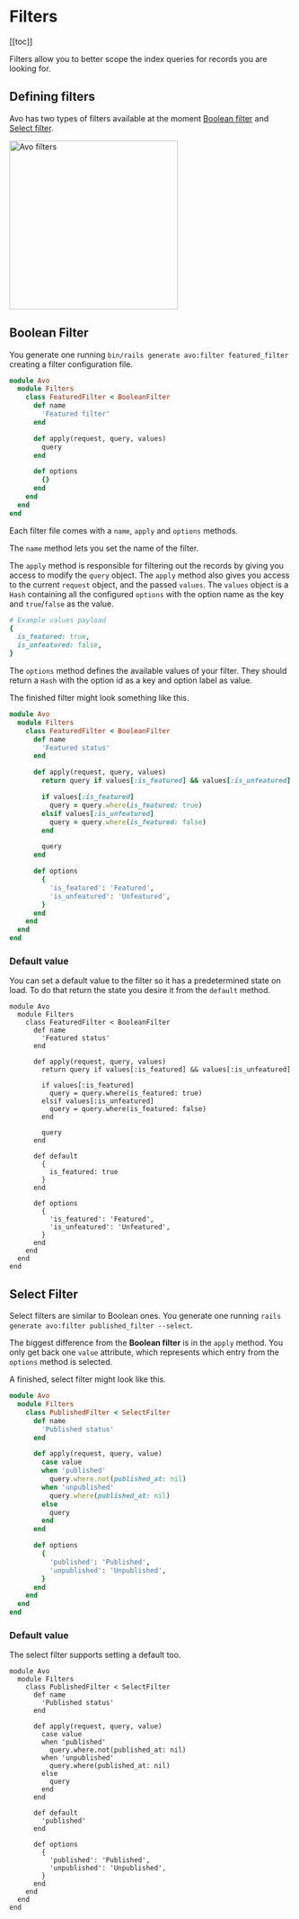 # Filters

[[toc]]

Filters allow you to better scope the index queries for records you are looking for.

## Defining filters

Avo has two types of filters available at the moment [Boolean filter](#boolean-filter) and [Select filter](#select-filter).

<img :src="$withBase('/assets/img/filters.jpg')" alt="Avo filters" style="width: 300px;" class="border mb-4" />

## Boolean Filter

You generate one running `bin/rails generate avo:filter featured_filter` creating a filter configuration file.

```ruby
module Avo
  module Filters
    class FeaturedFilter < BooleanFilter
      def name
        'Featured filter'
      end

      def apply(request, query, values)
        query
      end

      def options
        {}
      end
    end
  end
end
```

Each filter file comes with a `name`, `apply` and `options` methods.

The `name` method lets you set the name of the filter.

The `apply` method is responsible for filtering out the records by giving you access to modify the `query` object. The `apply` method also gives you access to the current `request` object, and the passed `values`. The `values` object is a `Hash` containing all the configured `options` with the option name as the key and `true`/`false` as the value.

```ruby
# Example values payload
{
  is_featured: true,
  is_unfeatured: false,
}
```

The `options` method defines the available values of your filter. They should return a `Hash` with the option id as a key and option label as value.

The finished filter might look something like this.

```ruby
module Avo
  module Filters
    class FeaturedFilter < BooleanFilter
      def name
        'Featured status'
      end

      def apply(request, query, values)
        return query if values[:is_featured] && values[:is_unfeatured]

        if values[:is_featured]
          query = query.where(is_featured: true)
        elsif values[:is_unfeatured]
          query = query.where(is_featured: false)
        end

        query
      end

      def options
        {
          'is_featured': 'Featured',
          'is_unfeatured': 'Unfeatured',
        }
      end
    end
  end
end
```

### Default value

You can set a default value to the filter so it has a predetermined state on load. To do that return the state you desire it from the `default` method.

```ruby{20-24}
module Avo
  module Filters
    class FeaturedFilter < BooleanFilter
      def name
        'Featured status'
      end

      def apply(request, query, values)
        return query if values[:is_featured] && values[:is_unfeatured]

        if values[:is_featured]
          query = query.where(is_featured: true)
        elsif values[:is_unfeatured]
          query = query.where(is_featured: false)
        end

        query
      end

      def default
        {
          is_featured: true
        }
      end

      def options
        {
          'is_featured': 'Featured',
          'is_unfeatured': 'Unfeatured',
        }
      end
    end
  end
end
```

## Select Filter

Select filters are similar to Boolean ones. You generate one running `rails generate avo:filter published_filter --select`.

The biggest difference from the **Boolean filter** is in the `apply` method. You only get back one `value` attribute, which represents which entry from the `options` method is selected.

A finished, select filter might look like this.

```ruby
module Avo
  module Filters
    class PublishedFilter < SelectFilter
      def name
        'Published status'
      end

      def apply(request, query, value)
        case value
        when 'published'
          query.where.not(published_at: nil)
        when 'unpublished'
          query.where(published_at: nil)
        else
          query
        end
      end

      def options
        {
          'published': 'Published',
          'unpublished': 'Unpublished',
        }
      end
    end
  end
end
```

### Default value

The select filter supports setting a default too.

```ruby{19-21}
module Avo
  module Filters
    class PublishedFilter < SelectFilter
      def name
        'Published status'
      end

      def apply(request, query, value)
        case value
        when 'published'
          query.where.not(published_at: nil)
        when 'unpublished'
          query.where(published_at: nil)
        else
          query
        end
      end

      def default
        'published'
      end

      def options
        {
          'published': 'Published',
          'unpublished': 'Unpublished',
        }
      end
    end
  end
end
```